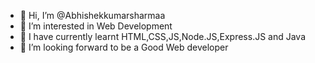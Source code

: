 - 👋 Hi, I’m @Abhishekkumarsharmaa
- 👀 I’m interested in Web Development 
- 🌱 I have  currently learnt HTML,CSS,JS,Node.JS,Express.JS and Java
- 💞️ I’m looking forward to be a Good Web developer 

